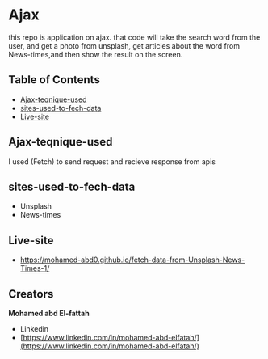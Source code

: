 # Ajax

this repo is application on ajax.
that code will take the search word from the user, and get a photo from unsplash, get articles about the word from News-times,and then show the result on the screen.

## Table of Contents

* [Ajax-teqnique-used ](#Ajax-teqnique-used)
* [sites-used-to-fech-data](#sites-used-to-fech-data)
* [Live-site](#Live-site)

## Ajax-teqnique-used

I used (Fetch) to send request and recieve response from apis

## sites-used-to-fech-data

* Unsplash
* News-times

## Live-site

* https://mohamed-abd0.github.io/fetch-data-from-Unsplash-News-Times-1/

## Creators

**Mohamed abd El-fattah**

* Linkedin
* [https://www.linkedin.com/in/mohamed-abd-elfatah/](https://www.linkedin.com/in/mohamed-abd-elfatah/)
